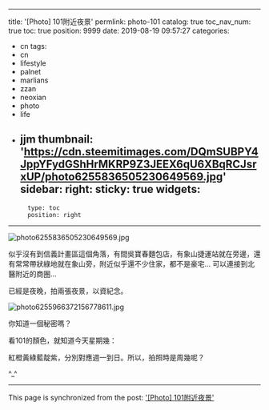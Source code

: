 
---
title: '[Photo] 101附近夜景'
permlink: photo-101
catalog: true
toc_nav_num: true
toc: true
position: 9999
date: 2019-08-19 09:57:27
categories:
- cn
tags:
- cn
- lifestyle
- palnet
- marlians
- zzan
- neoxian
- photo
- life
- jjm
thumbnail: 'https://cdn.steemitimages.com/DQmSUBPY4JppYFydGShHrMKRP9Z3JEEX6qU6XBqRCJsrxUP/photo6255836505230649569.jpg'
sidebar:
    right:
        sticky: true
widgets:
    -
        type: toc
        position: right
---


![photo6255836505230649569.jpg](https://cdn.steemitimages.com/DQmSUBPY4JppYFydGShHrMKRP9Z3JEEX6qU6XBqRCJsrxUP/photo6255836505230649569.jpg)

似乎沒有到信義計畫區這個角落，有間吳寶春麵包店，有象山捷運站就在旁邊，還有常常帶狀綠地就在象山旁，附近似乎還不少住家，都不是豪宅... 可以連接到北醫附近的商圈...

已經是夜晚，拍兩張夜景，以資紀念。

![photo6255966372156778611.jpg](https://cdn.steemitimages.com/DQmU6hvmtdzjaaqKHPVmAjZp6gUHXfhNr38WY2HWieBG8Wc/photo6255966372156778611.jpg)

你知道一個秘密嗎？

看101的顏色，就知道今天星期幾：

紅橙黃綠藍靛紫，分別對應週一到日。所以，拍照時是周幾呢？

^_^

- - -

This page is synchronized from the post: ['[Photo] 101附近夜景'](https://steemit.com/@deanliu/photo-101)
